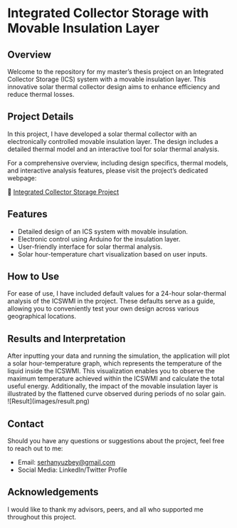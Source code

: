 <!DOCTYPE html>
<html>

<head>
  <meta charset="utf-8">
  <meta name="viewport" content="width=device-width, initial-scale=1.0">
  <link rel="stylesheet" href="https://stackedit.io/style.css" />
</head>

<body class="stackedit">
  <div class="stackedit__html"><h1 id="integrated-collector-storage-with-movable-insulation-layer">Integrated Collector Storage with Movable Insulation Layer</h1>
<h2 id="overview">Overview</h2>
<p>Welcome to the repository for my master’s thesis project on an Integrated Collector Storage (ICS) system with a movable insulation layer. This innovative solar thermal collector design aims to enhance efficiency and reduce thermal losses.</p>
<h2 id="project-details">Project Details</h2>
<p>In this project, I have developed a solar thermal collector with an electronically controlled movable insulation layer. The design includes a detailed thermal model and an interactive tool for solar thermal analysis.</p>
<p>For a comprehensive overview, including design specifics, thermal models, and interactive analysis features, please visit the project’s dedicated webpage:</p>
<p>🔗 <a href="https://serhanyuzbey.com/project_1">Integrated Collector Storage Project</a></p>
<h2 id="features">Features</h2>
<ul>
<li>Detailed design of an ICS system with movable insulation.</li>
<li>Electronic control using Arduino for the insulation layer.</li>
<li>User-friendly interface for solar thermal analysis.</li>
<li>Solar hour-temperature chart visualization based on user inputs.</li>
</ul>
<h2 id="how-to-use">How to Use</h2>
<p>For ease of use, I have included default values for a 24-hour solar-thermal analysis of the ICSWMI in the project. These defaults serve as a guide, allowing you to conveniently test your own design across various geographical locations.</p>
<h2 id="results-and-interpretation">Results and Interpretation</h2>
<p>After inputting your data and running the simulation, the application will plot a solar hour-temperature graph, which represents the temperature of the liquid inside the ICSWMI. This visualization enables you to observe the maximum temperature achieved within the ICSWMI and calculate the total useful energy. Additionally, the impact of the movable insulation layer is illustrated by the flattened curve observed during periods of no solar gain.<br>
![Result](images/result.png)
<h2 id="contact">Contact</h2>
<p>Should you have any questions or suggestions about the project, feel free to reach out to me:</p>
<ul>
<li>Email: <a href="mailto:serhanyuzbey@gmail.com">serhanyuzbey@gmail.com</a></li>
<li>Social Media: LinkedIn/Twitter Profile</li>
</ul>
<h2 id="acknowledgements">Acknowledgements</h2>
<p>I would like to thank my advisors, peers, and all who supported me throughout this project.</p>
</div>
</body>

</html>
